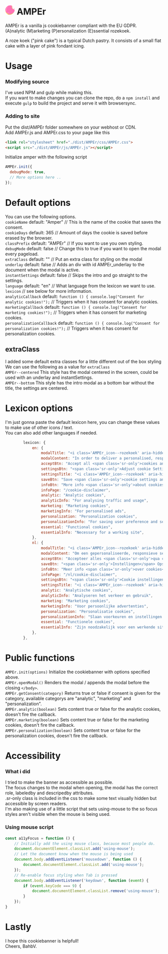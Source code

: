 # <img src="https://raw.githubusercontent.com/Bahbv/AMPEr/master/src/AMPEr/svg/roze-koek.svg" width="30" height="30"> AMPEr
AMPEr is a vanilla js cookiebanner compliant with the EU GDPR.  
(A)nalytic (M)arketing (P)ersonalization (E)ssential rozekoek.

A roze koek ("pink cake") is a typical Dutch pastry. It consists of a small flat cake with a layer of pink fondant icing. 

# Usage
### Modifying source
I've used NPM and gulp while making this.   
If you want to make changes you can clone the repo, do a `npm install` and execute `gulp` to build the project and serve it with browsersync.    

### Adding to site
Put the dist/AMPEr folder somewhere on your webhost or CDN.  
Add AMPEr.js and AMPEr.css to your page like this  
```html
<link rel="stylesheet" href="./dist/AMPEr/css/AMPEr.css">
<script src="./dist/AMPEr/js/AMPEr.js"></script>
```
Initialize amper with the following script
```js
AMPEr.init({
  debugMode: true,
  // More options here ..
});
```

# Default options
You can use the following options.  
`cookieName` default: "Amper" // This is the name of the cookie that saves the consent.  
`cookieDays` default: 365 // Amount of days the cookie is saved before erased by the browser.  
`classPrefix` default: "AMPEr" // If you want to use you own styling.    
`debugMode` default: false // Change this to true if you want to open the modal every pageload.  
`extraClass` default: "" // Put an extra class for styling on the modal  
`underlay` default: false // Adds an div with id AMPEr_underlay to the document when the modal is active.  
`instantSettings` default: false // Skips the intro and go straight to the settings.  
`language` default: "en" // What language from the lexicon we want to use.  
`lexicon` // see below for more information.  
`analyticCallback` default: `function () { console.log("Consent for analytic cookies!");` // Triggers when it has consent for analytic cookies.    
`marketingCallback` default: `function () { console.log("Consent for marketing cookies!");` // Triggers when it has consent for marketing cookies.  
`personalizationCallback` default: `function () { console.log("Consent for personalization cookies!");` // Triggers when it has consent for personalization cookies.  

## extraClass
I added some default extra classes for a little different out of the box styling  
We can use the following as a value for `extraClass`  
`AMPEr--centered` This style has the modal centered in the screen, could be used with an underlay and instantSettings.  
`AMPEr--bottom` This style has the intro modal as a bottom bar without the title, the settings are centered.  

# Lexicon options
I'm just gonna paste the default lexicon here, you can change these values to make use of other icons / text.  
You can also add other languages if needed.  
```js
        lexicon: {
            en: {
                modalTitle: "<i class='AMPEr_icon--rozekoek' aria-hidden='true'></i>Cookies!",
                modalContent: "In order to deliver a personalised, responsive service and to improve the site, we remember and store information about how you use it. You can always opt out of them in the settings.",
                acceptBtn: "Accept all <span class='sr-only'>cookies and close this popup.</span>",
                settingsBtn: "<span class='sr-only'>Adjust cookie Settings</span><i class='AMPEr_icon--gear' aria-hidden='true'><svg xmlns='http://www.w3.org/2000/svg' width='24' height='24' viewBox='0 0 24 24'><path d='M24 13.616v-3.232c-1.651-.587-2.694-.752-3.219-2.019v-.001c-.527-1.271.1-2.134.847-3.707l-2.285-2.285c-1.561.742-2.433 1.375-3.707.847h-.001c-1.269-.526-1.435-1.576-2.019-3.219h-3.232c-.582 1.635-.749 2.692-2.019 3.219h-.001c-1.271.528-2.132-.098-3.707-.847l-2.285 2.285c.745 1.568 1.375 2.434.847 3.707-.527 1.271-1.584 1.438-3.219 2.02v3.232c1.632.58 2.692.749 3.219 2.019.53 1.282-.114 2.166-.847 3.707l2.285 2.286c1.562-.743 2.434-1.375 3.707-.847h.001c1.27.526 1.436 1.579 2.019 3.219h3.232c.582-1.636.75-2.69 2.027-3.222h.001c1.262-.524 2.12.101 3.698.851l2.285-2.286c-.744-1.563-1.375-2.433-.848-3.706.527-1.271 1.588-1.44 3.221-2.021zm-12 2.384c-2.209 0-4-1.791-4-4s1.791-4 4-4 4 1.791 4 4-1.791 4-4 4z'/></svg></i>",
                settingsTitle: "<i class='AMPEr_icon--rozekoek' aria-hidden='true'></i>Settings",
                saveBtn: "Save <span class='sr-only'>cookie settings and close the this popup.</span>",
                infoBtn: "More info <span class='sr-only'>about cookies</span>",
                infoPage: "/cookie-disclaimer",
                analytic: "Analytic cookies",
                analyticInfo: "For analysing traffic and usage",
                marketing: "Marketing cookies",
                marketingInfo: "For personalised ads",
                personalization: "Personalization cookies",
                personalizationInfo: "For saving user preference and settings",
                essential: "Functional cookies",
                essentialInfo: "Necessary for a working site",
            },
            nl: {
                modalTitle: "<i class='AMPEr_icon--rozekoek' aria-hidden='true'></i>Cookies!",
                modalContent: "Om een gepersonaliseerde, responsieve service te kunnen leveren en om de site te verbeteren, onthouden we informatie over hoe u deze site gebruikt en slaan we deze op. U kunt zich er altijd voor afmelden in de instellingen.",
                acceptBtn: "Accepteer alles <span class='sr-only'>qua cookies en sluit deze popup.</span>",
                saveBtn: "<span class='sr-only'>Instellingen</span> Opslaan <span class='sr-only'>en deze popup sluiten.</span>",
                infoBtn: "Meer info <span class='sr-only'>over cookies</span>",
                infoPage: "/nl/cookie-disclaimer",
                settingsBtn: "<span class='sr-only'>Cookie instellingen wijzigen</span><i class='AMPEr_icon--gear' aria-hidden='true'><svg xmlns='http://www.w3.org/2000/svg' width='24' height='24' viewBox='0 0 24 24'><path d='M24 13.616v-3.232c-1.651-.587-2.694-.752-3.219-2.019v-.001c-.527-1.271.1-2.134.847-3.707l-2.285-2.285c-1.561.742-2.433 1.375-3.707.847h-.001c-1.269-.526-1.435-1.576-2.019-3.219h-3.232c-.582 1.635-.749 2.692-2.019 3.219h-.001c-1.271.528-2.132-.098-3.707-.847l-2.285 2.285c.745 1.568 1.375 2.434.847 3.707-.527 1.271-1.584 1.438-3.219 2.02v3.232c1.632.58 2.692.749 3.219 2.019.53 1.282-.114 2.166-.847 3.707l2.285 2.286c1.562-.743 2.434-1.375 3.707-.847h.001c1.27.526 1.436 1.579 2.019 3.219h3.232c.582-1.636.75-2.69 2.027-3.222h.001c1.262-.524 2.12.101 3.698.851l2.285-2.286c-.744-1.563-1.375-2.433-.848-3.706.527-1.271 1.588-1.44 3.221-2.021zm-12 2.384c-2.209 0-4-1.791-4-4s1.791-4 4-4 4 1.791 4 4-1.791 4-4 4z'/></svg></i>",
                settingsTitle: "<i class='AMPEr_icon--rozekoek' aria-hidden='true'></i>Instellingen",
                analytic: "Analytische cookies",
                analyticInfo: "Analyseren het verkeer en gebruik",
                marketing: "Marketing cookies",
                marketingInfo: "Voor persoonlijke advertenties",
                personalization: "Personalisatie cookies",
                personalizationInfo: "Slaan voorkeuren en instellingen op",
                essential: "Functionele cookies",
                essentialInfo: "Zijn noodzakelijk voor een werkende site",
            },
        },
```

# Public functions
`AMPEr.init(options)` Initialize the cookiebanner with options specified above.  
`AMPEr.openModal()` Renders the modal / appends the modal before the closing `</body>`.  
`AMPEr.getConsent(category)` Returns true or false if consent is given for the category, available categorys are "analytic", "marketing" and "personalization".       
`AMPEr.analytic(boolean)` Sets content true or false for the analytic cookies, doesn't fire the callback.    
`AMPEr.marketing(boolean)` Sets content true or false for the marketing cookies, doesn't fire the callback.    
`AMPEr.personalization(boolean)` Sets content true or false for the personalization cookies, doesn't fire the callback.    

# Accessibility
### What i did
I tried to make the banner as accessible as possible.  
The focus changes to the modal when opening, the modal has the correct role, labeledby and descripedby attributes.  
.sr-only class is included in the css to make some text visually hidden but accessible by screen readers.  
I'm also making use of a little script that sets using-mouse to the <html> so focus styles aren't visible when the mouse is being used.  
  
### Using mouse script
```js
const a11yFocus = function () {
    // Initially add the using mouse class, because most people do.
    document.documentElement.classList.add('using-mouse');
    // Let the document know when the mouse is being used
    document.body.addEventListener('mousedown', function () {
        document.documentElement.classList.add('using-mouse');
    });
    // Re-enable focus styling when Tab is pressed
    document.body.addEventListener('keydown', function (event) {
        if (event.keyCode === 9) {
            document.documentElement.classList.remove('using-mouse');
        }
    });
}
```

# Lastly
I hope this cookiebanner is helpfull!  
Cheers, BahbV.
